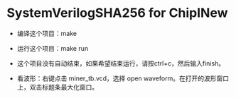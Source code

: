 # SystemVerilogSHA256 for ChipINew

* 编译这个项目：make

* 运行这个项目：make run

* 这个项目没有自动结束，如果希望结束运行，请按ctrl+c，然后输入finish。

* 看波形：右键点击 miner_tb.vcd，选择 open waveform。在打开的波形窗口上，双击标题条最大化窗口。

